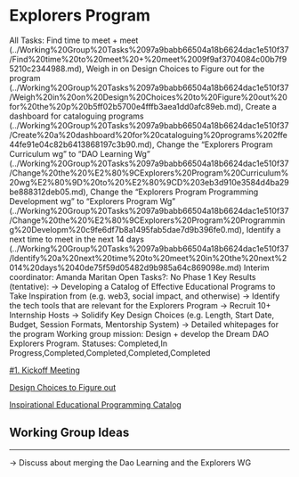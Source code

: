 # Explorers Program

All Tasks: Find time to meet + meet  (../Working%20Group%20Tasks%2097a9babb66504a18b6624dac1e510f37/Find%20time%20to%20meet%20+%20meet%2009f9af3704084c00b7f95210c2344988.md), Weigh in on Design Choices to Figure out for the program  (../Working%20Group%20Tasks%2097a9babb66504a18b6624dac1e510f37/Weigh%20in%20on%20Design%20Choices%20to%20Figure%20out%20for%20the%20p%20b5ff02b5700e4fffb3aea1dd0afc89eb.md), Create a dashboard for cataloguing programs (../Working%20Group%20Tasks%2097a9babb66504a18b6624dac1e510f37/Create%20a%20dashboard%20for%20cataloguing%20programs%202ffe44fe91e04c82b6413868197c3b90.md), Change the “Explorers Program Curriculum wg” to “DAO Learning Wg” (../Working%20Group%20Tasks%2097a9babb66504a18b6624dac1e510f37/Change%20the%20%E2%80%9CExplorers%20Program%20Curriculum%20wg%E2%80%9D%20to%20%E2%80%9CD%203eb3d910e3584d4ba29be888312deb05.md), Change the “Explorers Program Programming Development wg” to “Explorers Program Wg” (../Working%20Group%20Tasks%2097a9babb66504a18b6624dac1e510f37/Change%20the%20%E2%80%9CExplorers%20Program%20Programming%20Developm%20c9fe6df7b8a1495fab5dae7d9b396fe0.md), Identify a next time to meet in the next 14 days (../Working%20Group%20Tasks%2097a9babb66504a18b6624dac1e510f37/Identify%20a%20next%20time%20to%20meet%20in%20the%20next%2014%20days%2040de75f59d05482d9b985a64c869098e.md)
Interim coordinator: Amanda Maritan
Open Tasks?: No
Phase 1 Key Results (tentative): → Developing a Catalog of Effective Educational Programs to Take Inspiration from (e.g. web3, social impact, and otherwise)
→ Identify the tech tools that are relevant for the Explorers Program
→ Recruit 10+ Internship Hosts
→ Solidify Key Design Choices (e.g. Length, Start Date, Budget, Session Formats, Mentorship System)
→ Detailed whitepages for the program
Working group mission: Design + develop the Dream DAO Explorers Program.
Statuses: Completed,In Progress,Completed,Completed,Completed,Completed

[#1. Kickoff Meeting ](Explorers%20Program%20e5fa50e650214fce84e307b0ace34898/#1%20Kickoff%20Meeting%20602d530ea64a441fb285ea0b7c7ea89b.md)

[Design Choices to Figure out](Explorers%20Program%20e5fa50e650214fce84e307b0ace34898/Design%20Choices%20to%20Figure%20out%20e955e01b50574b188d104ce58a6fdcaa.csv)

[Inspirational Educational Programming Catalog ](../../../../Dream%20DAO%20Working%20Groups%20Home%20Season%201%204d1702104a2f4180a27e92b0510bd283/Dream%20DAO%20Phase%201%20Working%20Groups%20c53752864e064f6da1b9f1c4ed1019ba/DAO%20Learning%20WG%20415a199b4a194ad182107da7dd8ed022/Inspirational%20Educational%20Programming%20Catalog%2043ede91ca848425db3bbed063ba9d082.md) 

## Working Group Ideas

---

→ Discuss about merging the Dao Learning and the Explorers WG